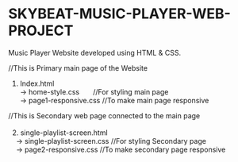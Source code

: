 # SKYBEAT-MUSIC-PLAYER-WEB-PROJECT

Music Player Website developed using HTML & CSS.



//This is Primary main page of the Website
1. Index.html  
 -> home-style.css &nbsp;&nbsp;&nbsp; &nbsp; //For styling main page  
 -> page1-responsive.css  //To make main page responsive  
   
//This is Secondary web page connected to the main page  <br>  
&nbsp;&nbsp;2. single-playlist-screen.html  <br>
&nbsp;&nbsp;&nbsp;&nbsp;-> single-playlist-screen.css  //For styling Secondary page  <br>
 &nbsp;&nbsp;&nbsp;&nbsp;-> page2-responsive.css        //To make secondary page responsive  
